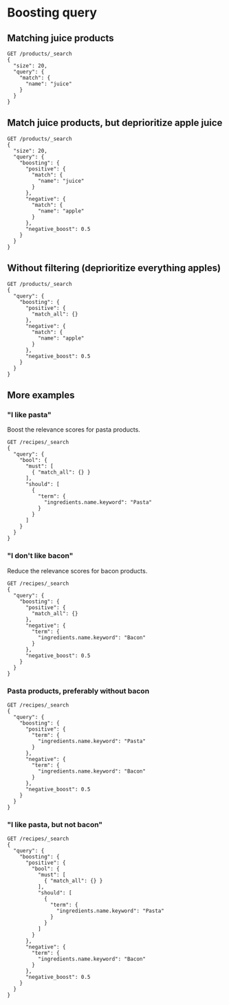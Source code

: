 # Boosting query

## Matching juice products

```
GET /products/_search
{
  "size": 20,
  "query": {
    "match": {
      "name": "juice"
    }
  }
}
```

## Match juice products, but deprioritize apple juice

```
GET /products/_search
{
  "size": 20,
  "query": {
    "boosting": {
      "positive": {
        "match": {
          "name": "juice"
        }
      },
      "negative": {
        "match": {
          "name": "apple"
        }
      },
      "negative_boost": 0.5
    }
  }
}
```

## Without filtering (deprioritize everything apples)

```
GET /products/_search
{
  "query": {
    "boosting": {
      "positive": {
        "match_all": {}
      },
      "negative": {
        "match": {
          "name": "apple"
        }
      },
      "negative_boost": 0.5
    }
  }
}
```

## More examples

### "I like pasta"

Boost the relevance scores for pasta products.

```
GET /recipes/_search
{
  "query": {
    "bool": {
      "must": [
        { "match_all": {} }
      ], 
      "should": [
        {
          "term": {
            "ingredients.name.keyword": "Pasta"
          }
        }
      ]
    }
  }
}
```

### "I don't like bacon"

Reduce the relevance scores for bacon products.

```
GET /recipes/_search
{
  "query": {
    "boosting": {
      "positive": {
        "match_all": {}
      },
      "negative": {
        "term": {
          "ingredients.name.keyword": "Bacon"
        }
      },
      "negative_boost": 0.5
    }
  }
}
```

### Pasta products, preferably without bacon

```
GET /recipes/_search
{
  "query": {
    "boosting": {
      "positive": {
        "term": {
          "ingredients.name.keyword": "Pasta"
        }
      },
      "negative": {
        "term": {
          "ingredients.name.keyword": "Bacon"
        }
      },
      "negative_boost": 0.5
    }
  }
}
```

### "I like pasta, but not bacon"

```
GET /recipes/_search
{
  "query": {
    "boosting": {
      "positive": {
        "bool": {
          "must": [
            { "match_all": {} }
          ],
          "should": [
            {
              "term": {
                "ingredients.name.keyword": "Pasta"
              }
            }
          ]
        }
      },
      "negative": {
        "term": {
          "ingredients.name.keyword": "Bacon"
        }
      },
      "negative_boost": 0.5
    }
  }
}
```
